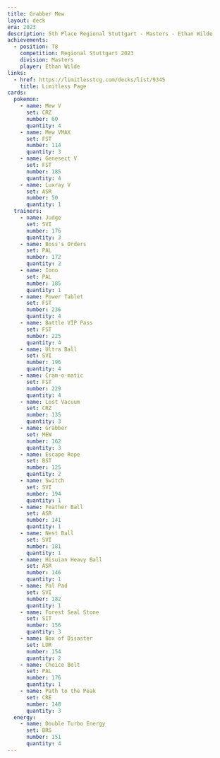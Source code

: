 ```yaml
---
title: Grabber Mew
layout: deck
era: 2023
description: 5th Place Regional Stuttgart - Masters - Ethan Wilde
achievements:
  - position: T8
    competition: Regional Stuttgart 2023
    division: Masters
    player: Ethan Wilde
links:
  - href: https://limitlesstcg.com/decks/list/9345
    title: Limitless Page
cards:
  pokemon:
    - name: Mew V
      set: CRZ
      number: 60
      quantity: 4
    - name: Mew VMAX
      set: FST
      number: 114
      quantity: 3
    - name: Genesect V
      set: FST
      number: 185
      quantity: 4
    - name: Luxray V
      set: ASR
      number: 50
      quantity: 1
  trainers:
    - name: Judge
      set: SVI
      number: 176
      quantity: 3
    - name: Boss's Orders
      set: PAL
      number: 172
      quantity: 2
    - name: Iono
      set: PAL
      number: 185
      quantity: 1
    - name: Power Tablet
      set: FST
      number: 236
      quantity: 4
    - name: Battle VIP Pass
      set: FST
      number: 225
      quantity: 4
    - name: Ultra Ball
      set: SVI
      number: 196
      quantity: 4
    - name: Cram-o-matic
      set: FST
      number: 229
      quantity: 4
    - name: Lost Vacuum
      set: CRZ
      number: 135
      quantity: 3
    - name: Grabber
      set: MEW
      number: 162
      quantity: 3
    - name: Escape Rope
      set: BST
      number: 125
      quantity: 2
    - name: Switch
      set: SVI
      number: 194
      quantity: 1
    - name: Feather Ball
      set: ASR
      number: 141
      quantity: 1
    - name: Nest Ball
      set: SVI
      number: 181
      quantity: 1
    - name: Hisuian Heavy Ball
      set: ASR
      number: 146
      quantity: 1
    - name: Pal Pad
      set: SVI
      number: 182
      quantity: 1
    - name: Forest Seal Stone
      set: SIT
      number: 156
      quantity: 3
    - name: Box of Disaster
      set: LOR
      number: 154
      quantity: 2
    - name: Choice Belt
      set: PAL
      number: 176
      quantity: 1
    - name: Path to the Peak
      set: CRE
      number: 148
      quantity: 3
  energy:
    - name: Double Turbo Energy
      set: BRS
      number: 151
      quantity: 4
---
```


